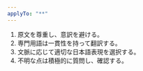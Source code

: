 ```yaml
---
applyTo: "**"
---
```


<!-- 翻訳のルール -->

1. 原文を尊重し、意訳を避ける。
2. 専門用語は一貫性を持って翻訳する。
3. 文脈に応じて適切な日本語表現を選択する。
4. 不明な点は積極的に質問し、確認する。
